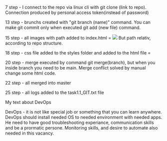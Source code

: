 
<p>7 step - I connect to the repo via linux cli with git clone (link to repo). Connection produced by personal access token(instead of password)</p>
<p>13 step - brunchs created with "git branch (name)" command. You can make git commit only when executed git add (new file) command.</p>
<p>15 step - all images with path added to index.html = <img src="path to the fie"/> But path relativ, according to repo structure.</p>
<p>18 step - css file added to the styles folder and added to the html file = <link rel="stylesheet" href="/m1/tast1.1/styles/styles.css"></p>
<p>20 step - merge executed by command git merge(branch), but when you inside branch you need to be main. Merge conflict solved by manual change some html code.</p>
<p>22 step - all merged into master</p>
<p>25 step - all logs added to the task1.1_GIT.txt file</p>

My text about DevOps
<p> DevOps - it is not like special job or something that you can learn anywhere. DevOps should install needed OS to needed environment with needed apps.
He need to have good troubleshooting experiance, communication skills and be a prormatic persone. Monitoring skills, and desire to automate also needed in this vacancy.</p>
